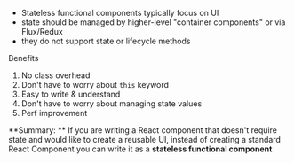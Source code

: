 * Stateless functional components typically focus on UI
* state should be managed by higher-level "container components" or via Flux/Redux
* they do not support state or lifecycle methods

Benefits
1. No class overhead
1. Don't have to worry about `this` keyword
1. Easy to write & understand
1. Don't have to worry about managing state values
1. Perf improvement

**Summary: ** If you are writing a React component that doesn't require state and would like to create a reusable UI, instead of creating a standard React Component you can write it as a **stateless functional component**
